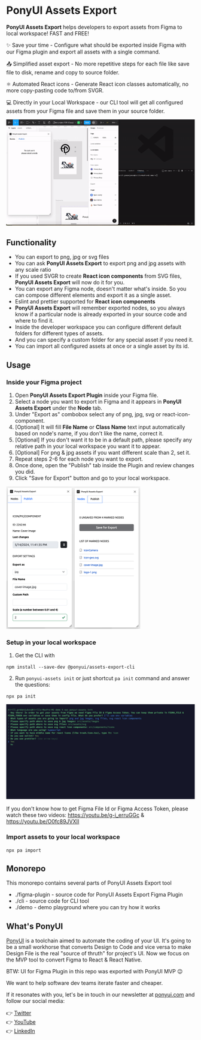 # PonyUI Assets Export

**PonyUI Assets Export** helps developers to export assets from Figma to local workspace!
FAST and FREE!

✨ Save your time - Configure what should be exported inside Figma with our Figma plugin and export all assets with a single command.

📤 Simplified asset export - No more repetitive steps for each file like save file to disk, rename and copy to source folder.

⚛️ Automated React icons - Generate React icon classes automatically, no more copy-pasting code to/from SVGR.

💻 Directly in your Local Workspace - our CLI tool will get all configured assets from your Figma file and save them in your source folder.

![full preview](./assets/preview.gif)

## Functionality

- You can export to png, jpg or svg files
- You can ask **PonyUI Assets Export** to export png and jpg assets with any scale ratio
- If you used SVGR to create **React icon components** from SVG files, **PonyUI Assets Export** will now do it for you.
- You can export any Figma node, doesn't matter what's inside. So you can compose different elements and export it as a single asset.
- Eslint and prettier supported for **React icon components**
- **PonyUI Assets Export** will remember exported nodes, so you always know if a particular node is already exported in your source code and where to find it.
- Inside the developer workspace you can configure different default folders for different types of assets.
- And you can specify a custom folder for any special asset if you need it.
- You can import all configured assets at once or a single asset by its id.

## Usage

### Inside your Figma project

1. Open **PonyUI Assets Export Plugin** inside your Figma file.
2. Select a node you want to export in Figma and it appears in **PonyUI Assets Export** under the **Node** tab.
3. Under "Export as" combobox select any of png, jpg, svg or react-icon-component.
4. [Optional] It will fill **File Name** or **Class Name** text input automatically based on node's name, if you don't like the name, correct it.
5. [Optional] If you don't want it to be in a default path, please specify any relative path in your local workspace you want it to appear.
6. [Optional] For png & jpg assets if you want different scale than 2, set it.
7. Repeat steps 2-6 for each node you want to export.
8. Once done, open the "Publish" tab inside the Plugin and review changes you did.
9. Click "Save for Export" button and go to your local workspace.

![plugin preview](./assets/plugin.jpg)

### Setup in your local workspace

1. Get the CLI with

```
npm install --save-dev @ponyui/assets-export-cli
```

2. Run `ponyui-assets init` or just shortcut `pa init` command and answer the questions:

```
npx pa init
```

![npx pa init](./assets/cli-init.jpg)

If you don't know how to get Figma File Id or Figma Access Token, please watch these two videos: https://youtu.be/g-i_erruGGc & https://youtu.be/O0fc89JVXII

### Import assets to your local workspace

```
npx pa import
```

## Monorepo

This monorepo contains several parts of PonyUI Assets Export tool

- ./figma-plugin - source code for PonyUI Assets Export Figma Plugin
- ./cli - source code for CLI tool
- ./demo - demo playground where you can try how it works

## What's PonyUI

[PonyUI](https://ponyui.com) is a toolchain aimed to automate the coding of your UI. It's going to be a small workhorse that converts Design to Code and
vice versa to make Design File is the real "source of thruth" for project's UI. Now we focus on the MVP tool to convert Figma to React & React Native.

BTW: UI for Figma Plugin in this repo was exported with PonyUI MVP 😉

We want to help software dev teams iterate faster and cheaper.

If it resonates with you, let's be in touch in our newsletter at [ponyui.com](https://ponyui.com) and follow our social media:

👉 [Twitter](https://twitter.com/pony_ui)  
👉 [YouTube](https://youtube.com/@ponyuirocks)  
👉 [LinkedIn](https://linkedin.com/in/kirill-grebeniukov/)

